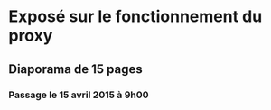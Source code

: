 Exposé sur le fonctionnement du proxy
=====================================

## Diaporama de 15 pages
### Passage le 15 avril 2015 à 9h00
